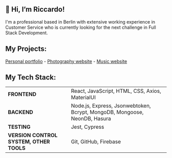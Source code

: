 👋 Hi, I’m Riccardo!
-
I'm a professional based in Berlin with extensive working experience in Customer Service who is currently looking for the next challenge in Full Stack Development.

My Projects:
- 
[Personal portfolio](https://riccardogiacomazzi-df429.web.app/) - [Photography website](https://rg-photo-portfolio.web.app/) - [Music website](https://tracya-av.web.app/)


My Tech Stack:
-

|                                   |                                                                                               |
|-----------------------------------|-----------------------------------------------------------------------------------------------|
| **FRONTEND**                      | React, JavaScript, HTML, CSS, Axios, MaterialUI                                                |
| **BACKEND**                       | Node.js, Express, Jsonwebtoken, Bcrypt, MongoDB, Mongoose, NeonDB, Hasura                     |
| **TESTING**                       | Jest, Cypress                                                                                 |
| **VERSION CONTROL SYSTEM, OTHER TOOLS** | Git, GitHub, Firebase                                                                      |



